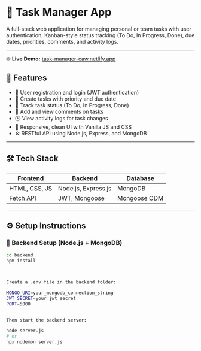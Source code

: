 # 📝 Task Manager App

A full-stack web application for managing personal or team tasks with user authentication, Kanban-style status tracking (To Do, In Progress, Done), due dates, priorities, comments, and activity logs.

---

🌐 **Live Demo:** [task-manager-caw.netlify.app](https://task-manager-caw.netlify.app)

## 🚀 Features

- 🔐 User registration and login (JWT authentication)
- 📝 Create tasks with priority and due date
- 🧭 Track task status (To Do, In Progress, Done)
- 💬 Add and view comments on tasks
- 🕓 View activity logs for task changes
- 🎨 Responsive, clean UI with Vanilla JS and CSS
- ⚙️ RESTful API using Node.js, Express, and MongoDB

---

## 🛠️ Tech Stack

| Frontend       | Backend             | Database   |
|----------------|----------------------|------------|
| HTML, CSS, JS  | Node.js, Express.js  | MongoDB    |
| Fetch API      | JWT, Mongoose        | Mongoose ODM |

---

## ⚙️ Setup Instructions

### 🔧 Backend Setup (Node.js + MongoDB)

```bash
cd backend
npm install



Create a .env file in the backend folder:

MONGO_URI=your_mongodb_connection_string
JWT_SECRET=your_jwt_secret
PORT=5000


Then start the backend server:

node server.js
# or
npx nodemon server.js
